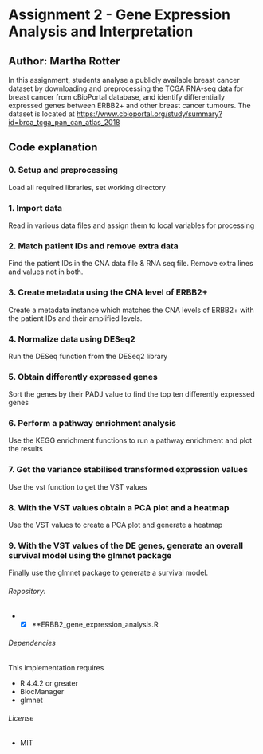 # Assignment 2 - Gene Expression Analysis and Interpretation
## Author: Martha Rotter
In this assignment, students analyse a publicly available breast cancer dataset by downloading and preprocessing the TCGA RNA-seq data for breast cancer from cBioPortal database, and identify differentially expressed genes between ERBB2+ and other breast cancer tumours. The dataset is located at https://www.cbioportal.org/study/summary?id=brca_tcga_pan_can_atlas_2018

## Code explanation
### 0. Setup and preprocessing
Load all required libraries, set working directory

### 1. Import data
Read in various data files and assign them to local variables for processing

### 2. Match patient IDs and remove extra data
Find the patient IDs in the CNA data file & RNA seq file. Remove extra lines and values not in both.

### 3. Create metadata using the CNA level of ERBB2+
Create a metadata instance which matches the CNA levels of ERBB2+ with the patient IDs and their amplified levels.

### 4. Normalize data using DESeq2
Run the DESeq function from the DESeq2 library

### 5. Obtain differently expressed genes
Sort the genes by their PADJ value to find the top ten differently expressed genes

### 6. Perform a pathway enrichment analysis
Use the KEGG enrichment functions to run a pathway enrichment and plot the results

### 7. Get the variance stabilised transformed expression values
Use the vst function to get the VST values

### 8. With the VST values obtain a PCA plot and a heatmap
Use the VST values to create a PCA plot and generate a heatmap

### 9. With the VST values of the DE genes, generate an overall survival model using the glmnet package
Finally use the glmnet package to generate a survival model.


 ###### Repository:
- -[x] **ERBB2_gene_expression_analysis.R

 ###### Dependencies
This implementation requires 
* R 4.4.2 or greater
* BiocManager
* glmnet

 ###### License
 - MIT

